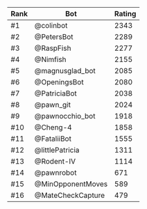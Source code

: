 Rank|Bot|Rating
---|---|---
#1|@colinbot|2343
#2|@PetersBot|2289
#3|@RaspFish|2277
#4|@Nimfish|2155
#5|@magnusglad_bot|2085
#6|@OpeningsBot|2080
#7|@PatriciaBot|2038
#8|@pawn_git|2024
#9|@pawnocchio_bot|1918
#10|@Cheng-4|1858
#11|@FataliiBot|1555
#12|@littlePatricia|1311
#13|@Rodent-IV|1114
#14|@pawnrobot|671
#15|@MinOpponentMoves|589
#16|@MateCheckCapture|479
